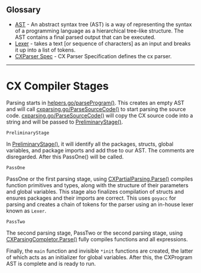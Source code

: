 
## Glossary
* [AST](https://en.wikipedia.org/wiki/Abstract_syntax_tree) - An abstract syntax tree (AST) is a way of representing the syntax of a programming language as a hierarchical tree-like structure. The AST contains a final parsed output that can be executed.
* [Lexer](https://en.wikipedia.org/wiki/Lexical_analysis) - takes a text [or sequence of characters] as an input and breaks it up into a list of tokens.
* [CXParser Spec](https://github.com/skycoin/cx/docs/cxparser_spec.md) - CX Parser Specification defines the cx parser.
---

# CX Compiler Stages

Parsing starts in [helpers.go/parseProgram()](https://github.com/skycoin/cx/blob/develop/cmd/cx/helpers.go#L27). This creates an empty AST and will call [cxparsing.go/ParseSourceCode()](https://github.com/skycoin/cx/blob/develop/cxparser/cxparsing/cxparsing.go#L30) to start parsing the source code. [cxparsing.go/ParseSourceCode()](https://github.com/skycoin/cx/blob/develop/cxparser/cxparsing/cxparsing.go#L30) will copy the CX source code into a string and will be passed to [PreliminaryStage()](https://github.com/skycoin/cx/blob/develop/cxparser/cxparsing/utils.go#L21). 

`PreliminaryStage`

In [PreliminaryStage()](https://github.com/skycoin/cx/blob/develop/cxparser/cxparsing/utils.go#L21), it will identify all the packages, structs, global variables, and package imports and add thse to our AST. The comments are disregarded. After this PassOne() will be called.

`PassOne`

PassOne or the first parsing stage, using [CXPartialParsing.Parse()](https://github.com/skycoin/cx/blob/develop/cxparser/cxpartialparsing/cxpartialparsing.go#L33) compiles function primitives and types, along with the structure of their parameters and global variables. This stage also finalizes compilation of structs and ensures packages and their imports are correct. This uses `goyacc` for parsing and creates a chain of tokens for the parser using an in-house lexer known as `Lexer`. 

`PassTwo`

The second parsing stage, PassTwo or the second parsing stage, using [CXParsingCompletor.Parse()](https://github.com/skycoin/cx/blob/develop/cxparser/cxparsingcompletor/cxparsingcompletor.go#L32) fully compiles functions and all expressions. 

Finally, the `main` function and invisible `*init` functions are created, the latter of which acts as an initializer for global variables. After this, the CXProgram AST is complete and is ready to run.

